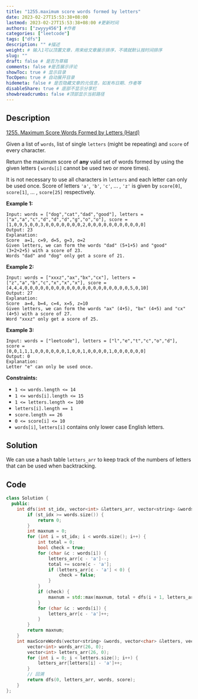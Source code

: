 ```yaml
---
title: "1255.maximum score words formed by letters"
date: 2023-02-27T15:53:38+08:00
lastmod: 2023-02-27T15:53:38+08:00 #更新时间
authors: ["zwyyy456"] #作者
categories: ["leetcode"]
tags: ["dfs"]
description: "" #描述
weight: # 输入1可以顶置文章，用来给文章展示排序，不填就默认按时间排序
slug: ""
draft: false # 是否为草稿
comments: false #是否展示评论
showToc: true # 显示目录
TocOpen: true # 自动展开目录
hidemeta: false # 是否隐藏文章的元信息，如发布日期、作者等
disableShare: true # 底部不显示分享栏
showbreadcrumbs: false #顶部显示当前路径
---
```

## Description
[1255. Maximum Score Words Formed by Letters (Hard)](https://leetcode.com/problems/maximum-score-words-formed-by-letters/)

Given a list of `words`, list of  single `letters` (might be repeating) and `score` of every
character.

Return the maximum score of **any** valid set of words formed by using the given letters (
`words[i]` cannot be used two or more times).

It is not necessary to use all characters in `letters` and each letter can only be used once. Score
of letters `'a'`, `'b'`, `'c'`, ... , `'z'` is given by `score[0]`, `score[1]`, ... , `score[25]`
respectively.

**Example 1:**

```
Input: words = ["dog","cat","dad","good"], letters = ["a","a","c","d","d","d","g","o","o"], score =
[1,0,9,5,0,0,3,0,0,0,0,0,0,0,2,0,0,0,0,0,0,0,0,0,0,0]
Output: 23
Explanation:
Score  a=1, c=9, d=5, g=3, o=2
Given letters, we can form the words "dad" (5+1+5) and "good" (3+2+2+5) with a score of 23.
Words "dad" and "dog" only get a score of 21.
```

**Example 2:**

```
Input: words = ["xxxz","ax","bx","cx"], letters = ["z","a","b","c","x","x","x"], score =
[4,4,4,0,0,0,0,0,0,0,0,0,0,0,0,0,0,0,0,0,0,0,0,5,0,10]
Output: 27
Explanation:
Score  a=4, b=4, c=4, x=5, z=10
Given letters, we can form the words "ax" (4+5), "bx" (4+5) and "cx" (4+5) with a score of 27.
Word "xxxz" only get a score of 25.
```

**Example 3:**

```
Input: words = ["leetcode"], letters = ["l","e","t","c","o","d"], score =
[0,0,1,1,1,0,0,0,0,0,0,1,0,0,1,0,0,0,0,1,0,0,0,0,0,0]
Output: 0
Explanation:
Letter "e" can only be used once.
```

**Constraints:**

- `1 <= words.length <= 14`
- `1 <= words[i].length <= 15`
- `1 <= letters.length <= 100`
- `letters[i].length == 1`
- `score.length == 26`
- `0 <= score[i] <= 10`
- `words[i]`, `letters[i]` contains only lower case English letters.

## Solution
We can use a hash table `letters_arr` to keep track of the numbers of letters that can be used when backtracking.

## Code
```cpp
class Solution {
  public:
    int dfs(int st_idx, vector<int> &letters_arr, vector<string> &words, vector<int> &score) {
        if (st_idx >= words.size()) {
            return 0;
        }
        int maxnum = 0;
        for (int i = st_idx; i < words.size(); i++) {
            int total = 0;
            bool check = true;
            for (char &c : words[i]) {
                letters_arr[c - 'a']--;
                total += score[c - 'a'];
                if (letters_arr[c - 'a'] < 0) {
                    check = false;
                }
            }
            if (check) {
                maxnum = std::max(maxnum, total + dfs(i + 1, letters_arr, words, score));
            }
            for (char &c : words[i]) {
                letters_arr[c - 'a']++;
            }
        }
        return maxnum;
    }
    int maxScoreWords(vector<string> &words, vector<char> &letters, vector<int> &score) {
        vector<int> words_arr(26, 0);
        vector<int> letters_arr(26, 0);
        for (int i = 0; i < letters.size(); i++) {
            letters_arr[letters[i] - 'a']++;
        }
        // 回溯
        return dfs(0, letters_arr, words, score);
    }
};
```